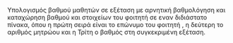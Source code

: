
Υπολογισμός βαθμού μαθητών σε εξέταση με αρνητική βαθμολόγηση 
και καταχώρηση βαθμού και στοιχείων του φοιτητή σε εναν διδιάστατο πίνακα,
όπου η πρώτη σειρά είναι το επώνυμο του φοιτητή , η δεύτερη το αριθμός μητρώου και η Τρίτη ο βαθμός στη συγκεκριμένη εξέταση.
